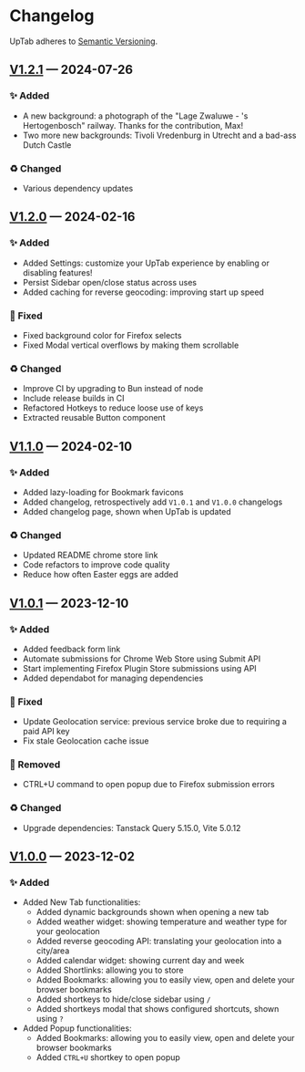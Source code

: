 # Changelog

UpTab adheres to [Semantic Versioning](https://semver.org/spec/v2.0.0.html).

## [V1.2.1] — 2024-07-26

### ✨ Added

- A new background: a photograph of the "Lage Zwaluwe - 's Hertogenbosch" railway. Thanks for the contribution, Max!
- Two more new backgrounds: Tivoli Vredenburg in Utrecht and a bad-ass Dutch Castle

### ♻️ Changed

- Various dependency updates

## [V1.2.0] — 2024-02-16

### ✨ Added

- Added Settings: customize your UpTab experience by enabling or disabling features!
- Persist Sidebar open/close status across uses
- Added caching for reverse geocoding: improving start up speed

### 🐛 Fixed

- Fixed background color for Firefox selects
- Fixed Modal vertical overflows by making them scrollable

### ♻️ Changed

- Improve CI by upgrading to Bun instead of node
- Include release builds in CI
- Refactored Hotkeys to reduce loose use of keys
- Extracted reusable Button component

## [V1.1.0] — 2024-02-10

### ✨ Added

- Added lazy-loading for Bookmark favicons
- Added changelog, retrospectively add `V1.0.1` and `V1.0.0` changelogs
- Added changelog page, shown when UpTab is updated

### ♻️ Changed

- Updated README chrome store link
- Code refactors to improve code quality
- Reduce how often Easter eggs are added

## [V1.0.1] — 2023-12-10

### ✨ Added

- Added feedback form link
- Automate submissions for Chrome Web Store using Submit API
- Start implementing Firefox Plugin Store submissions using API
- Added dependabot for managing dependencies

### 🐛 Fixed

- Update Geolocation service: previous service broke due to requiring a paid API key
- Fix stale Geolocation cache issue

### 🧹 Removed

- CTRL+U command to open popup due to Firefox submission errors

### ♻️ Changed

- Upgrade dependencies: Tanstack Query 5.15.0, Vite 5.0.12

## [V1.0.0] — 2023-12-02

### ✨ Added

- Added New Tab functionalities:
  - Added dynamic backgrounds shown when opening a new tab
  - Added weather widget: showing temperature and weather type for your geolocation
  - Added reverse geocoding API: translating your geolocation into a city/area
  - Added calendar widget: showing current day and week
  - Added Shortlinks: allowing you to store
  - Added Bookmarks: allowing you to easily view, open and delete your browser bookmarks
  - Added shortkeys to hide/close sidebar using `/`
  - Added shortkeys modal that shows configured shortcuts, shown using `?`
- Added Popup functionalities:
  - Added Bookmarks: allowing you to easily view, open and delete your browser bookmarks
  - Added `CTRL+U` shortkey to open popup

[V1.2.1]: https://github.com/AJGeel/uptab/compare/v1.2.1...v1.2.0
[V1.2.0]: https://github.com/AJGeel/uptab/compare/v1.2.0...v1.1.0
[V1.1.0]: https://github.com/AJGeel/uptab/compare/v1.1.0...v1.0.1
[V1.0.1]: https://github.com/AJGeel/uptab/compare/v1.0.0...v1.0.1
[V1.0.0]: https://github.com/AJGeel/uptab/releases/tag/V1.0.0
